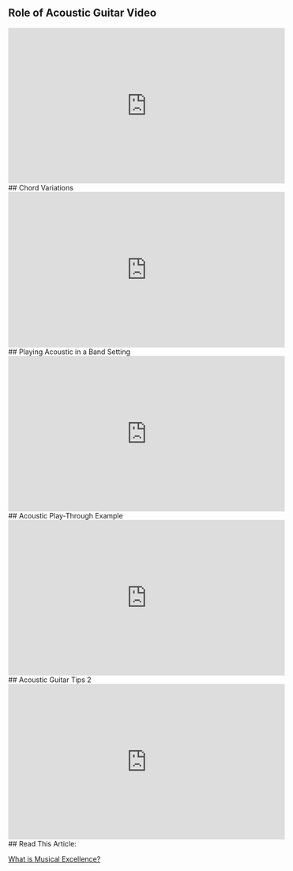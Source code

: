 ## Role of Acoustic Guitar Video
<iframe width="560" height="315" src="https://media.publit.io/file/InstrumentRoles/Role-of-Acoustic-Guitar.html" frameborder="0" allow="accelerometer; autoplay; clipboard-write; encrypted-media; gyroscope; picture-in-picture" allowfullscreen></iframe>
## Chord Variations
<iframe width="560" height="315" src="https://media.publit.io/file/MusicalExcellence/6-Guitar-Chord-Variations-DONE.html" frameborder="0" allow="accelerometer; autoplay; clipboard-write; encrypted-media; gyroscope; picture-in-picture" allowfullscreen></iframe>
## Playing Acoustic in a Band Setting
<iframe width="560" height="315" src="https://media.publit.io/file/MusicalExcellence/7-Playing-Acoustic-In-a-Band-Context-DONE.html" frameborder="0" allow="accelerometer; autoplay; clipboard-write; encrypted-media; gyroscope; picture-in-picture" allowfullscreen></iframe>
## Acoustic Play-Through Example
<iframe width="560" height="315" src="https://media.publit.io/file/MusicalExcellence/8-Acoustic-Guitar-Play-Through.html" frameborder="0" allow="accelerometer; autoplay; clipboard-write; encrypted-media; gyroscope; picture-in-picture" allowfullscreen></iframe>
## Acoustic Guitar Tips 2
<iframe width="560" height="315" src="https://media.publit.io/file/MusicalExcellence/9-Acoustic-Guitar-Tips-Pt.-2-DONE.html" frameborder="0" allow="accelerometer; autoplay; clipboard-write; encrypted-media; gyroscope; picture-in-picture" allowfullscreen></iframe>
## Read This Article:

[What is Musical Excellence?](https://www.worshipministrytraining.com/musical-excellence-worship-team-member/)

